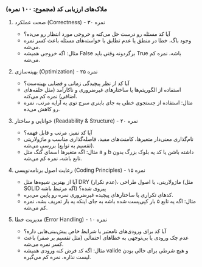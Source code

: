 ### ملاک‌های ارزیابی کد (مجموع: ۱۰۰ نمره)

1. صحت عملکرد (Correctness) - ۳۰ نمره  
   - آیا کد مسئله رو درست حل می‌کنه و خروجی مورد انتظار رو می‌ده؟  
   - وجود باگ، خطا در منطق یا عدم تطابق با خواسته‌های مسئله باعث کسر نمره می‌شه.  
   - مثال: اگه خروجی همیشه False برگردونه وقتی باید True باشه، نمره کم می‌شه.

2. بهینه‌سازی (Optimization) - ۲۵ نمره  
   - آیا کد از نظر پیچیدگی زمانی و فضایی بهینه‌ست؟  
   - استفاده از الگوریتم‌ها یا ساختارهای غیرضروری و ناکارآمد (مثل حلقه‌های اضافی) نمره کم می‌کنه.  
   - مثال: استفاده از جستجوی خطی به جای باینری سرچ توی یه آرایه مرتب، نمره رو کاهش می‌ده.

3. خوانایی و ساختار (Readability & Structure) - ۲۰ نمره  
   - آیا کد تمیز، مرتب و قابل فهمه؟  
   - نام‌گذاری معنی‌دار متغیرها، کامنت‌های مفید، فاصله‌گذاری مناسب و ماژولاریتی (تقسیم به توابع) بررسی می‌شه.  
   - مثال: اگه متغیرها اسمای گنگ مثل a و b داشته باشن یا کد یه بلوک بزرگ بدون تابع باشه، نمره کم می‌شه.

4. رعایت اصول برنامه‌نویسی (Coding Principles) - ۱۵ نمره  
   - آیا از بهترین شیوه‌ها مثل DRY (عدم تکرار)، ماژولاریتی، یا اصول طراحی (مثل SOLID اگه مرتبط باشه) پیروی شده؟  
   - کدهای تکراری یا ساختارهای پیچیده غیرضروری نمره رو پایین می‌بره.  
   - مثال: اگه یه تابع ۵ بار کپی‌پست شده باشه به جای اینکه یه بار تعریف بشه، نمره کم می‌شه.

5. مدیریت خطا (Error Handling) - ۱۰ نمره  
   - آیا کد برای ورودی‌های نامعتبر یا شرایط خاص پیش‌بینی‌هایی داره؟  
   - عدم چک ورودی یا بی‌توجهی به خطاهای احتمالی (مثل تقسیم بر صفر) باعث کسر نمره می‌شه.  
   - مثال: اگه کد فرض کنه ورودی همیشه valide و هیچ شرطی برای خالی بودن لیست نذاره، نمره کم می‌گیره.